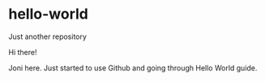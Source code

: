 # hello-world
Just another repository

Hi there!

Joni here. Just started to use Github and going through Hello World guide.
